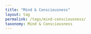 ```yaml
---
title: "Mind & Consciousness"
layout: tag
permalink: /tags/mind-consciousness/
taxonomy: Mind & Consciousness
---
```

